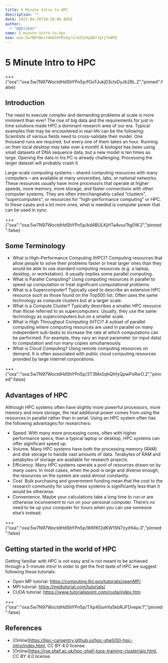 ```yaml
---
title: 5 Minute Intro to HPC
description: ""
date: 2021-04-26T20:29:06.845Z
author:
  - "@gbisbas"
name: 5-minute-intro-to-hpc
oxa: oxa:5w7N97WoctdHdShYPn5p/vld2S24p887JqtjfeWPb
---
```


# 5 Minute Intro to HPC

+++ {"oxa":"oxa:5w7N97WoctdHdShYPn5p/fOoTJukj03ctsDyJb28L.2","pinned":false}

## Introduction

The need to execute complex and demanding problems at scale is more imminent than ever! The rise of big data and the requirements for just in time solutions made HPC a dominant research area of our era. Typical examples that may be encountered in real-life can be the following: Scientists of various fields need to cross-validate their model. One thousand runs are required, but every one of them takes an hour. Running on their local desktop may take over a month! A biologist has been using small datasets of DNA sequence data, but a new model is ten times as large. Opening the data in his PC is already challenging. Processing the larger dataset will probably crash it.

Large-scale computing systems – shared computing resources with many computers – are available at many universities, labs, or national networks. These resources usually have more processors that operate at higher speeds, more memory, more storage, and faster connections with other computer systems. They are often interchangeably called “clusters”, “supercomputers”, or resources for “high-performance computing” or HPC. In these cases and a lot more ones, what is needed is computer power that can be used in sync.

+++ {"oxa":"oxa:5w7N97WoctdHdShYPn5p/kdABULKjHTaAvucTtg0W.2","pinned":false}

## Some Terminology

* What is High-Performance Computing (HPC)? Computing resources that allow people to solve their problems faster or treat larger ones than they would be able to use standard computing resources (e.g. a laptop, desktop, or workstation). It usually implies some parallel computing.
* What is Parallel Computing? Using computing resources in parallel to speed up computation or treat significant computational problems.
* What is a Supercomputer? Typically used to describe an extensive HPC resource such as those found on the Top500 list. Often uses the same technology as compute clusters but at a larger scale.
* What is a Compute Cluster? Typically describes a smaller HPC resource than those referred to as supercomputers. Usually, they use the same technology as supercomputers but on a smaller scale.
* What is High Throughput Computing (HTC)? A subset of parallel computing where computing resources are used in parallel on many independent sub-tasks to increase the rate at which computations can be performed. For example, they vary an input parameter (or input data) to computation and run many copies simultaneously.
* What is Cloud Computing? Using remote computing resources on demand. It is often associated with public cloud computing resources provided by large internet corporations.

+++ {"oxa":"oxa:5w7N97WoctdHdShYPn5p/3T3Mx0qhQhfyQpwPxRwO.2","pinned":false}

## Advantages of HPC

Although HPC systems often have slightly more powerful processors, more memory and more storage, the real additional power comes from using the resources in parallel rather than in serial. Using an HPC system often has the following advantages for researchers:

* Speed. With many more processing cores, often with higher performance specs, than a typical laptop or desktop, HPC systems can offer significant speed up.
* Volume. Many HPC systems have both the processing memory (RAM) and disk storage to handle vast amounts of data. Terabytes of RAM and petabytes of storage are available for research projects.
* Efficiency. Many HPC systems operate a pool of resources drawn on by many users. In most cases, when the pool is large and diverse enough, the resources on the system are used almost constantly.
* Cost. Bulk purchasing and government funding mean that the cost to the research community for using these systems is significantly less than it would be otherwise.
* Convenience. Maybe your calculations take a long time to run or are otherwise inconvenient to run on your personal computer. There’s no need to tie up your computer for hours when you can use someone else’s instead.

+++ {"oxa":"oxa:5w7N97WoctdHdShYPn5p/W6fKf2dKW15N7zyiHI4u.3","pinned":false}

## Getting started in the world of HPC

Getting familiar with HPC is not easy and is not meant to be achieved through a 5-minute intro! In order to get the first taste of HPC we suggest following these tutorials:

* Open MP tutorial: <https://computing.llnl.gov/tutorials/openMP/>
* MPI tutorial: <https://mpitutorial.com/tutorials/>
* CUDA tutorial: <https://www.tutorialspoint.com/cuda/index.htm>

+++ {"oxa":"oxa:5w7N97WoctdHdShYPn5p/TXp40umYa5kbRJFDvepe.1","pinned":false}

## References

* \[Online\]<https://hpc-carpentry.github.io/hpc-shell/00-hpc-intro/index.html>, CC BY 4.0 license.
* \[Online\]<https://rse.shef.ac.uk/hpc-shell-tuos-training-cluster/aio.html>, CC BY 4.0 license.

